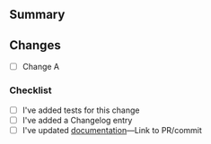 <!--
  First of all, thanks for contributing!

  If it's a typo fix or minor documentation update feel free to skip the rest of this template!
-->

## Summary

<!--
  If it's a bug fix, then link it to the issue, for example:

  Fixes #xxx
-->

## Changes

- [ ] Change A

### Checklist

- [ ] I've added tests for this change
- [ ] I've added a Changelog entry
- [ ] I've updated [documentation](https://github.com/anycable/docs.anycable.io/)—Link to PR/commit

<!--

---

Add any additional information in the end of the description after a horizontal line

-->
